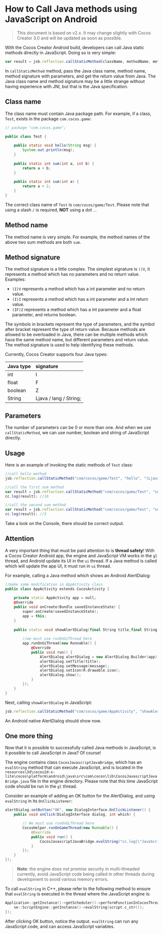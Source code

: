 # How to Call Java methods using JavaScript on Android

> This document is based on v2.x. It may change slightly with Cocos Creator 3.0 and will be updated as soon as possible.

With the Cocos Creator Android build, developers can call Java static methods directly in JavaScript. Doing so is very simple:

```js
var result = jsb.reflection.callStaticMethod(className, methodName, methodSignature, parameters...)
```

In `callStaticMethod` method, pass the Java class name, method name, method signature with parameters, and get the return value from Java. The Java class name and method signature may be a little strange without having experience with JNI, but that is the Java specification.

## Class name

The class name must contain Java package path. For example, if a class, `Test`, exists in the package `com.cocos.game`:

```java
// package "com.cocos.game";

public class Test {
    
    public static void hello(String msg) {
        System.out.println(msg);
    }
    
    public static int sum(int a, int b) {
        return a + b;
    }
    
    public static int sum(int a) {
        return a + 2;
    }
}
```

The correct class name of `Test` is `com/cocos/game/Test`. Please note that using a slash `/` is required, **NOT** using a dot `.`.

## Method name

The method name is very simple. For example, the method names of the above two sum methods are both `sum`.

## Method signature

The method signature is a little complex. The simplest signature is `()V`, it represents a method which has no parameters and no return value. Examples:

- `(I)V` represents a method which has a int parameter and no return value.
- `(I)I` represents a method which has a int parameter and a int return value.
- `(IF)Z` represents a method which has a int parameter and a float parameter, and returns boolean.

The symbols in brackets represent the type of parameters, and the symbol after bracket represent the type of return value. Because methods are allowed to be overloaded in Java, there can be multiple methods which hava the same method name, but different parameters and return value. The method signature is used to help identifying these methods.

Currently, Cocos Creator supports four Java types:

| Java type | signature |
| :-------- | :-------- |
| int       | I         |
| float     | F         |
| boolean   | Z         |
| String    | Ljava / lang / String; |

## Parameters

The number of parameters can be 0 or more than one. And when we use `callStaticMethod`, we can use number, boolean and string of JavaScript directly.

## Usage

Here is an example of invoking the static methods of `Test` class:

```js
//call hello method
jsb.reflection.callStaticMethod("com/cocos/game/Test", "hello", "(Ljava/lang/String;)V", "this is a message from JavaScript");

//call the first sum method
var result = jsb.reflection.callStaticMethod("com/cocos/game/Test", "sum", "(II)I", 3, 7);
cc.log(result); //10

//call the second sum method
var result = jsb.reflection.callStaticMethod("com/cocos/game/Test", "sum", "(I)I", 3);
cc.log(result); //5
```

Take a look on the Console, there should be correct output.

## Attention

A very important thing that must be paid attention to is **thread safety**! With a Cocos Creator Android app, the engine and JavaScript VM works in the `gl` thread, and Android update its UI in the `ui` thread. If a Java method is called which will update the app UI, it must run in `ui` thread.

For example, calling a Java method which shows an Android AlertDialog:

```c++
//make some modification in AppActivity class
public class AppActivity extends CocosActivity {
    
    private static AppActivity app = null;
    @Override
    public void onCreate(Bundle savedInstanceState) {
        super.onCreate(savedInstanceState);
        app = this;
    }
    
    public static void showAlertDialog(final String title,final String message) {
        
        //we must use runOnUiThread here
        app.runOnUiThread(new Runnable() {
            @Override
            public void run() {
                AlertDialog alertDialog = new AlertDialog.Builder(app).create();
                alertDialog.setTitle(title);
                alertDialog.setMessage(message);
                alertDialog.setIcon(R.drawable.icon);
                alertDialog.show();
            }
        });
    }
}
```

Next, calling `showAlertDialog` in JavaScript:

```js
jsb.reflection.callStaticMethod("com/cocos/game/AppActivity", "showAlertDialog", "(Ljava/lang/String;Ljava/lang/String;)V", "title", "hahahahha");
```

An Android native AlertDialog should show now.

## One more thing

Now that it is possible to successfully called Java methods in JavaScript, is it possible to call JavaScript in Java? Of course!

The engine contains class `CocosJavascriptJavaBridge`, which has an  `evalString` method that can execute JavaScript, and is located in the `resources\3d\cocos2d-x-lite\cocos\platform\android\java\src\com\cocos\lib\CocosJavascriptJavaBridge.java` file in the engine directory. Please note that this time JavaScript code should be run in the `gl` thread.

Consider an example of adding an OK button for the AlertDialog, and using `evalString` in its `OnClickListener`:

```java
alertDialog.setButton("OK", new DialogInterface.OnClickListener() {
    public void onClick(DialogInterface dialog, int which) {

        // We must use runOnGLThread here
        CocosHelper.runOnGameThread(new Runnable() {
            @Override
            public void run() {
                CocosJavascriptJavaBridge.evalString("cc.log(\"JavaScript Java bridge!\")");
            }
        });
    }
});
```

> **Note**: the engine does not promise security in multi-threaded currently, avoid JavaScript code being called in other threads during development to avoid various memory errors.

To call `evalString` in C++, please refer to the following method to ensure that `evalString` is executed in the thread where the JavaScript engine is:

```c++
Application::getInstance()->getScheduler()->performFunctionInCocosThread([=](){
    se::ScriptEngine::getInstance()->evalString(script.c_str());
});
```

After clicking OK button, notice the output. `evalString` can run any JavaScript code, and can access JavaScript variables.
